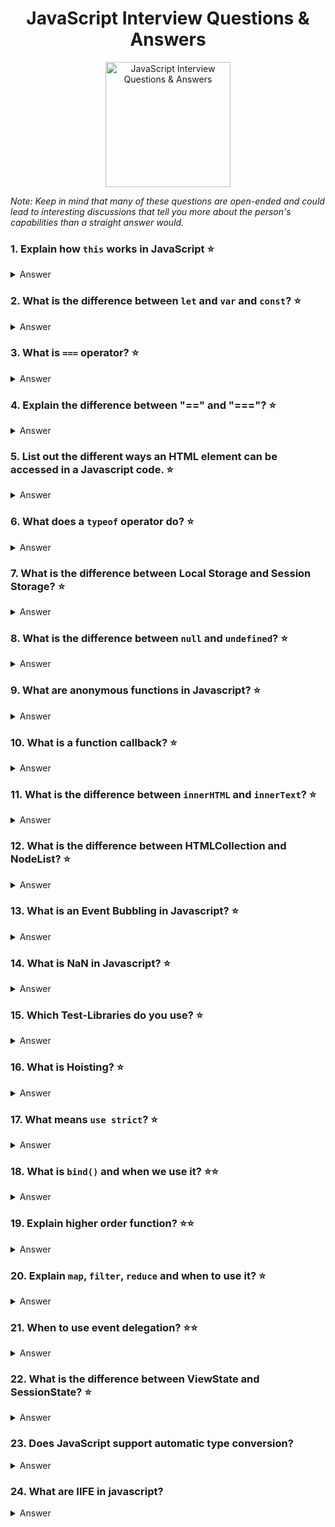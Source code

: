<h1 align="center">
JavaScript Interview Questions & Answers
</h1>
<p align="center">
    <img src="https://github.com/monkey3310/full-stack-interview/blob/master/assets/js-logo.svg" alt="JavaScript Interview Questions & Answers" width="200"/>
</p>

_Note: Keep in mind that many of these questions are open-ended and could lead to interesting discussions that tell you more about the person's capabilities than a straight answer would._

### 1. Explain how `this` works in JavaScript :star:

<details>
    <summary>
        Answer
    </summary>

A function's `this` keyword behaves a little differently in JavaScript compared to other languages. It also has some differences between strict mode and non-strict mode.

In the **global execution context (outside of any function)**, `this` refers to the global object whether in `strict mode` or not.

**Inside a function**, the value of this depends on how the function is called.

**Implicitly Binding**: As an object method its `this` is set to the object the method is called on.

**Explicit Binding**: Functions have three methods on their prototype, bind, call, and apply. If a function is called with these methods, then `this` is set to the first argument passed.

As an example:

```js
function echoThis() {
  console.log(this);
}
echoThis.call('hello'); // hello
```

**new Binding**: If a function is called using the `new` keyword, an empty object is created and assigned to `this` inside the function.

**default Binding**: If a function is called, but the three scenarios above do not apply, then `this` is set to the global object if not in strict mode, and `undefined` if in strict mode.

**Arrow function exception**: If a function is defined as an arrow function, the prior rules will not apply. Instead, `this` will refer to the `this` binding in the immediate scope where the arrow function was declared.

###### References

- [MDN web docs / this](https://developer.mozilla.org/en-US/docs/Web/JavaScript/Reference/Operators/this)
  </details>

### 2. What is the difference between `let` and `var` and `const`? :star:

<details>
    <summary>
        Answer
    </summary>
    
`const` is a signal that the identifier won’t be reassigned. It needs initialization upfront, so you can't write const something;

`let` is a signal that the variable may be reassigned, such as a counter in a loop, or a value swap in an algorithm.

`var` is now the weakest signal available when you define a variable in JavaScript. The variable may or may not be reassigned, and the variable may or may not be used for an entire function, or just for the purpose of a block or loop.
It's declaration is hoisted, instead of `let` and `const`.

```js
for (var i = 0; i < 2; i++) {}
console.log(i); // exists outside the block scope
for (let i = 0; i < 2; i++) {}
console.log(i); // only exists inside the block scope
for (const i = 0; i < 2; i++) {}
console.log(i); // error reassignment, but only on top-level
for (const cnt = { i: 0 }; cnt.i < 2; cnt.i++) {} // only exists inside the block scope
```

</details>

### 3. What is `===` operator? :star:

<details>
    <summary>
        Answer
    </summary>

This is the strict comparison operator e.g. `5 == '5' = true` vs `5 === '5' = false`, this means that it checks the value and also the type, so that Int 5 isn't equal a Str 5.

</details>

### 4. Explain the difference between "==" and "==="? :star:

<details>
    <summary>
        Answer
    </summary>

"==" checks only for equality in value whereas "===" is a stricter equality test and returns false if either the value or the type of the two variables are different.

</details>

### 5. List out the different ways an HTML element can be accessed in a Javascript code. :star:

<details>
    <summary>
        Answer
    </summary>

Access one element:

```js
let byID = document.getElementById('id');
let qS = document.querySelector('#id');
```

They return the first matching node. querySelector is the new selector interface, should be faster, but depends on browser implementation. querySelector can take any css-selector and is more comfortable.

Access one and more:

```js
let byClass = document.getElementsByClassName(classname);
let qSA = document.querySelectorAll('.classname');
```

They return a non-live NodeList, which is an array-like list of elements, array-like means that some functions are missing like push(), pop()).

</details>

### 6. What does a `typeof` operator do? :star:

<details>
    <summary>
        Answer
    </summary>
    
The `typeof` operator is used to get the data type (returns a string) of its operand. The operand can be either a literal or a data structure such as a variable, a function, or an object. The operator returns the data type.

Syntax:

```js
typeof operand;
typeof operand;
```

</details>

### 7. What is the difference between Local Storage and Session Storage? :star:

<details>
    <summary>
        Answer
    </summary>

LocalStorage

- It can store up to 10Mb offline data.
- The data is not sent back to the server for every HTTP request (HTML, images, JavaScript, CSS, etc) - reducing the amount of traffic between client and server.
- The data stored in localStorage persists until explicitly deleted. Changes made are saved and available for all current and future visits to the site.
- It works on same-origin policy. So, data stored will only be available on the same origin.

SessionStorage

- It is similar to localStorage.
- The data is not persistent i.e. data is only available per window (or tab in browsers like Chrome and Firefox). Data is only available during the page session. Changes made are saved and available for the current page, as well as future visits to the site on the same window. Once the window is closed, the storage is deleted.
- The data is available only inside the window/tab in which it was set.
- Like localStorage, tt works on same-origin policy. So, data stored will only be available on the same origin.

For more info please check
[MDN - LocalStorage](https://developer.mozilla.org/en-US/docs/Web/API/Storage/LocalStorage)
&
[MDN - SessionStorage](https://developer.mozilla.org/en-US/docs/Web/API/Window/sessionStorage)

</details>

### 8. What is the difference between `null` and `undefined`? :star:

<details>
    <summary>
        Answer
    </summary>
    
`null` and `undefined` are two types in JavaScript. `undefined` means something hasn't been initialized. `null` means something is currently unavailable. 
</details>

### 9. What are anonymous functions in Javascript? :star:

<details>
    <summary>
        Answer
    </summary>

The anonymous functions are those function created with the function constructor and hasn't any given name, those functions are commonly used as parameters to other functions.

```js
//declaration
function() {
    console.log('Hi from anonymous my function');
}

//common use
setTimeout(function() {
    console.log('Hi from my anonymous function');
}, 300);
```

###### References

- [helephant.com / js-anonymous-function](http://helephant.com/2012/07/14/javascript-function-declaration-vs-expression/#function-operator-is-an-expression)
  </details>

### 10. What is a function callback? :star:

<details>
    <summary>
        Answer
    </summary>
    
A callback function is a function that is passed to another function as an argument and is executed after some operation has been completed. Below is an example of a simple callback function that logs to the console after some operations have been completed.

```js
const modifyArray = (arr, callback) => {
  // do something to arr here
  arr.push(100);

  // then execute the callback function that was passed
  callback();
};

var arr = [1, 2, 3, 4, 5];

modifyArray(arr, function() {
  console.log('array has been modified', arr);
});
```

</details>

### 11. What is the difference between `innerHTML` and `innerText`? :star:

<details>
    <summary>
        Answer
    </summary>
    
`innerHTML` lets you work with HTML rich text and doesn't automatically encode and decode text. In other words, `innerText` retrieves and sets the content of the tag as plain text, whereas `innerHTML` retrieves and sets the content in HTML format.
</details>

### 12. What is the difference between HTMLCollection and NodeList? :star:

<details>
    <summary>
        Answer
    </summary>
</details>

### 13. What is an Event Bubbling in Javascript? :star:

<details>
    <summary>
        Answer
    </summary>
When an event happens on an element, it first runs the handlers on it, then on its parent, then all the way up on other ancestors.

Event bubbling is a type of event propagation where the event first triggers on the innermost target element, and then successively triggers on the ancestors of the target element in the same nesting hierarchy till it reaches the outermost DOM element or document object.

Let’s say, we have 3 nested elements `FORM > DIV > P` with a handler on each of them:

```html
<form onclick="alert('form')">FORM
<div onclick="alert('div')">DIV
    <p onclick="alert('p')">P</p>
</div>
</form>
```

A click on the inner `<p>` first runs onclick:

1. On that `<p>`.
2. Then on the outer `<div>`.
3. Then on the outer `<form>`.
4. And so on upwards till the document object.

> So if we click on `<p>`, then we’ll see 3 alerts.
> The process is called “bubbling”, because of events “bubble” from the inner element up through parents like a bubble in the water.

For more info & reference
[Javascript - Bubbling and capturing](https://javascript.info/bubbling-and-capturing)

</details>

### 14. What is NaN in Javascript? :star:

<details>
    <summary>
        Answer
    </summary>
    
The global `NaN` property is a value representing Not-A-Number.
</details>

### 15. Which Test-Libraries do you use? :star:

<details>
    <summary>
        Answer
    </summary>

q-unit, mocha, chai, sinonJS, jasmine, ...

</details>

### 16. What is Hoisting? :star:

<details>
    <summary>
        Answer
    </summary>

Means that the declaration moved to the top of the current scope (current script or the current function). JavaScript only hoists declarations, not initializations.

`let` and `const` don't get hoisted.

</details>

### 17. What means `use strict`? :star:

<details>
    <summary>
        Answer
    </summary>

Switches to strict mode which helps to prevent common errors like using unsafe operators

</details>

### 18. What is `bind()` and when we use it? :star::star:

<details>
    <summary>
        Answer
    </summary>

`bind` is a method to bind the current context for later execution e.g.

```js
element.addEventListener('click', this.onClick.bind(this), false);
```

it creates a new function which prevents accidental loss of scope. An alternative approach is to use apply, call or ES6 fat-arrow function.

</details>

### 19. Explain higher order function? :star::star:

<details>
    <summary>
        Answer
    </summary>

Function that will take a function as argument or return a new function. For example `[].map/filter/reduce` are higher order functions.

</details>

### 20. Explain `map`, `filter`, `reduce` and when to use it? :star:

<details>
    <summary>
        Answer
    </summary>

`map` - to iterate over an array and return a new one

`filter` - to filter an array and return a new filtered one

`reduce` - takes and reducer function which evaluate against every element and can produce every desired output (filter, map or simple value like sum)

</details>

### 21. When to use event delegation? :star::star:

<details>
    <summary>
        Answer
    </summary>

If you have to watch a lot of elements and performance is key

</details>

### 22. What is the difference between ViewState and SessionState? :star:

<details>
    <summary>
        Answer
    </summary>

`ViewState` is specific to a page in a session.

`SessionState` is specific to user specific data that can be accessed across all pages in the web application.

</details>

### 23. Does JavaScript support automatic type conversion?

<details>
    <summary>
        Answer
    </summary>

Yes! JavaScript does support automatic type conversion.

</details>

### 24. What are IIFE in javascript?

<details>
    <summary>
        Answer
    </summary>

An IIFE (Immediately Invoked Function Expression) is a JavaScript function that runs as soon as it is defined. It is a design pattern which is also known as a Self-Executing Anonymous Function.

```js
//example
(function () { 
    var name = "John Doe";
})();
// Variable name is not accessible from the outside scope
name // throws "Uncaught ReferenceError: name is not defined"

//common use
var result = (function () { 
    var name = "John Doe"; 
    return name; 
})(); 
// Immediately creates the output: 
result; // "John Doe"
```

Assigning the IIFE to a variable stores the function's result, not the function itself.

This pattern is often used when trying to avoid polluting the global namespace, because all the variables used inside the IIFE (like in any other normal function) are not visible outside its scope.

</details>




